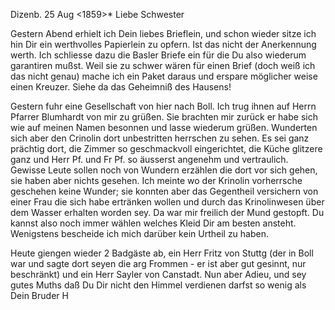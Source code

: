  Dizenb. 25 Aug <1859>*
Liebe Schwester

Gestern Abend erhielt ich Dein liebes Brieflein, und schon wieder sitze ich hin Dir ein werthvolles Papierlein zu opfern. Ist das nicht der Anerkennung werth. Ich schliesse dazu die Basler Briefe ein für die Du also wiederum garantiren mußst. Weil sie zu schwer wären für einen Brief (doch weiß ich das nicht genau) mache ich ein Paket daraus und erspare möglicher weise einen Kreuzer. Siehe da das Geheimniß des Hausens!

Gestern fuhr eine Gesellschaft von hier nach Boll. Ich trug ihnen auf Herrn Pfarrer Blumhardt von mir zu grüßen. Sie brachten mir zurück er habe sich wie auf meinen Namen besonnen und lasse wiederum grüßen. Wunderten sich aber den Crinolin dort unbestritten herrschen zu sehen. Es sei ganz prächtig dort, die Zimmer so geschmackvoll eingerichtet, die Küche glitzere ganz und Herr Pf. und Fr Pf. so äusserst angenehm und vertraulich. Gewisse Leute sollen noch von Wundern erzählen die dort vor sich gehen, sie haben aber nichts gesehen. Ich meinte wo der Krinolin vorherrsche geschehen keine Wunder; sie konnten aber das Gegentheil versichern von einer Frau die sich habe ertränken wollen und durch das Krinolinwesen über dem Wasser erhalten worden sey. Da war mir freilich der Mund gestopft. Du kannst also noch immer wählen welches Kleid Dir am besten ansteht. Wenigstens bescheide ich mich darüber kein Urtheil zu haben.

Heute giengen wieder 2 Badgäste ab, ein Herr Fritz von Stuttg (der in Boll war und sagte dort seyen die arg Frommen - er ist aber gut gesinnt, nur beschränkt) und ein Herr Sayler von Canstadt. Nun aber Adieu, und sey gutes Muths daß Du Dir nicht den Himmel verdienen darfst so wenig als  Dein Bruder H
